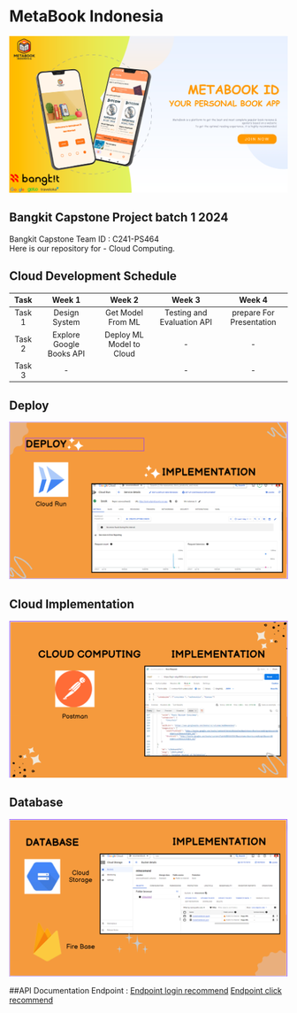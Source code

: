 # MetaBook Indonesia	
![download](https://github.com/darkswan12/Metabook-Indonesia/blob/main/assets/wellcome_assets.png)
## Bangkit Capstone Project batch 1 2024

Bangkit Capstone Team ID : C241-PS464 <br>
Here is our repository for - Cloud Computing.

## Cloud Development Schedule
|  Task  |     Week 1     |       Week 2        |            Week 3          |           Week 4          |
| :----: | :------------: | :-----------------: | :------------------------: |:------------------------: |
| Task 1 | Design System   | Get Model From ML     | Testing and Evaluation API  | prepare For Presentation  |
| Task 2 |  Explore Google Books API | Deploy ML Model to Cloud | -             | -             |
| Task 3 |       -         |   |     -     | -             |

## Deploy
![CloudArchitecture](https://github.com/darkswan12/Metabook-Indonesia/blob/cc-dev/assets/Deploy_img.PNG)
<br>
## Cloud Implementation
![CloudArchitecture](https://github.com/darkswan12/Metabook-Indonesia/blob/cc-dev/assets/cc_implement.PNG)
<br>
## Database
![CloudArchitecture](https://github.com/darkswan12/Metabook-Indonesia/blob/cc-dev/assets/database.PNG)
<br>

##API Documentation Endpoint : 
[Endpoint login recommend](https://login-ukgslf65fa-et.a.run.app/logrecommend)
[Endpoint click recommend]([https://login-ukgslf65fa-et.a.run.app/logrecommend](https://book-udlgmdtcyq-et.a.run.app/recommendations))
